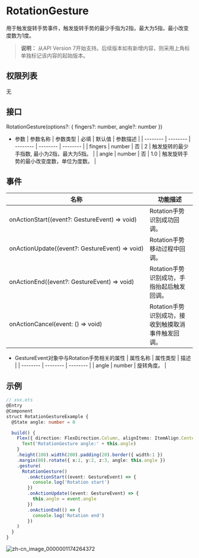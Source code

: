 # RotationGesture

用于触发旋转手势事件，触发旋转手势的最少手指为2指，最大为5指，最小改变度数为1度。

>  **说明：**
> 从API Version 7开始支持。后续版本如有新增内容，则采用上角标单独标记该内容的起始版本。


## 权限列表

无


## 接口

RotationGesture(options?: { fingers?: number, angle?: number })

- 参数
  | 参数名称 | 参数类型 | 必填 | 默认值 | 参数描述 |
  | -------- | -------- | -------- | -------- | -------- |
  | fingers | number | 否 | 2 | 触发旋转的最少手指数,&nbsp;最小为2指，最大为5指。 |
  | angle | number | 否 | 1.0 | 触发旋转手势的最小改变度数，单位为度数。 |


## 事件

| 名称 | 功能描述 |
| -------- | -------- |
| onActionStart((event?:&nbsp;GestureEvent)&nbsp;=&gt;&nbsp;void) | Rotation手势识别成功回调。 |
| onActionUpdate((event?:&nbsp;GestureEvent)&nbsp;=&gt;&nbsp;void) | Rotation手势移动过程中回调。 |
| onActionEnd((event?:&nbsp;GestureEvent)&nbsp;=&gt;&nbsp;void) | Rotation手势识别成功，手指抬起后触发回调。 |
| onActionCancel(event:&nbsp;()&nbsp;=&gt;&nbsp;void) | Rotation手势识别成功，接收到触摸取消事件触发回调。 |

- GestureEvent对象中与Rotation手势相关的属性
  | 属性名称 | 属性类型 | 描述 |
  | -------- | -------- | -------- |
  | angle | number | 旋转角度。 |


## 示例

```ts
// xxx.ets
@Entry
@Component
struct RotationGestureExample {
  @State angle: number = 0

  build() {
    Flex({ direction: FlexDirection.Column, alignItems: ItemAlign.Center, justifyContent: FlexAlign.SpaceBetween }) {
      Text('RotationGesture angle:' + this.angle)
    }
    .height(100).width(200).padding(20).border({ width:1 })
    .margin(80).rotate({ x:1, y:2, z:3, angle: this.angle })
    .gesture(
      RotationGesture()
        .onActionStart((event: GestureEvent) => {
          console.log('Rotation start')
        })
        .onActionUpdate((event: GestureEvent) => {
          this.angle = event.angle
        })
        .onActionEnd(() => {
          console.log('Rotation end')
        })
    )
  }
}
```

![zh-cn_image_0000001174264372](figures/zh-cn_image_0000001174264372.gif)
